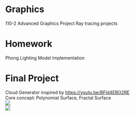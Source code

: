# Graphics
110-2 Advanced Graphics Project
Ray tracing projects

# Homework
Phong Lighting Model Implementation

# Final Project
Cloud Generator inspired by https://youtu.be/BFld4EBO2RE <br>
Core concept: Polynomial Surface, Fractal Surface <br>
![](https://imgur.com/3C9PYj5.gif) <br>
![](https://imgur.com/PaXZ3dq.gif) <br>

